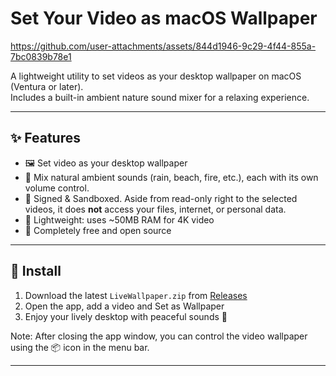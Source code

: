 # Set Your Video as macOS Wallpaper


https://github.com/user-attachments/assets/844d1946-9c29-4f44-855a-7bc0839b78e1


A lightweight utility to set videos as your desktop wallpaper on macOS (Ventura or later).  
Includes a built-in ambient nature sound mixer for a relaxing experience.

---

## ✨ Features

- 🖼️ Set video as your desktop wallpaper
- 🌿 Mix natural ambient sounds (rain, beach, fire, etc.), each with its own volume control.
- 🧰 Signed & Sandboxed. Aside from read-only right to the selected videos, it does **not** access your files, internet, or personal data.
- 🧠 Lightweight: uses ~50MB RAM for 4K video
- 💯 Completely free and open source

---

## 🚀 Install

1. Download the latest `LiveWallpaper.zip` from [Releases](https://github.com/ducbao414/live-wallpaper/releases)
2. Open the app, add a video and Set as Wallpaper
3. Enjoy your lively desktop with peaceful sounds 🌲

Note: After closing the app window, you can control the video wallpaper using the 📦 icon in the menu bar.

---

